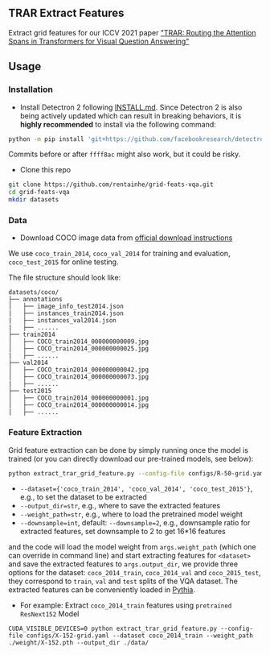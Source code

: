 ## TRAR Extract Features
Extract grid features for our ICCV 2021 paper ["TRAR: Routing the Attention Spans in Transformers for Visual Question Answering"]()

## Usage
### Installation
- Install Detectron 2 following [INSTALL.md](https://github.com/facebookresearch/detectron2/blob/master/INSTALL.md). Since Detectron 2 is also being actively updated which can result in breaking behaviors, it is **highly recommended** to install via the following command:
```bash
python -m pip install 'git+https://github.com/facebookresearch/detectron2.git@ffff8ac'
```
Commits before or after `ffff8ac` might also work, but it could be risky.

- Clone this repo
```bash
git clone https://github.com/rentainhe/grid-feats-vqa.git
cd grid-feats-vqa
mkdir datasets
```

### Data
- Download COCO image data from [official download instructions](https://cocodataset.org/#download)

We use `coco_train_2014`, `coco_val_2014` for training and evaluation, `coco_test_2015` for online testing.

The file structure should look like:
```
datasets/coco/
├── annotations
│   ├── image_info_test2014.json
|   ├── instances_train2014.json
|   ├── instances_val2014.json
|   ├── ......
├── train2014
│   ├── COCO_train2014_000000000009.jpg
│   ├── COCO_train2014_000000000025.jpg
|   ├── ......
├── val2014
│   ├── COCO_train2014_000000000042.jpg
│   ├── COCO_train2014_000000000073.jpg
|   ├── ......
├── test2015
│   ├── COCO_train2014_000000000001.jpg
│   ├── COCO_train2014_000000000014.jpg
|   ├── ......
```

### Feature Extraction
Grid feature extraction can be done by simply running once the model is trained (or you can directly download our pre-trained models, see below):
```bash
python extract_trar_grid_feature.py --config-file configs/R-50-grid.yaml --dataset <dataset> --output_dir /path/to/save/features --weight_path /path/to/pretrained/model --downsample 2
```
- `--dataset={'coco_train_2014', 'coco_val_2014', 'coco_test_2015'}`, e.g., to set the dataset to be extracted
- `--output_dir=str`, e.g., where to save the extracted features
- `--weight_path=str`, e.g., where to load the pretrained model weight
- `--downsample=int`, default: `--downsample=2`, e.g., downsample ratio for extracted features, set downsample to 2 to get 16*16 features

and the code will load the model weight from `args.weight_path` (which one can override in command line) and start extracting features for `<dataset>` and save the extracted features to `args.output_dir`, we provide three options for the dataset: `coco_2014_train`, `coco_2014_val` and `coco_2015_test`, they correspond to `train`, `val` and `test` splits of the VQA dataset. The extracted features can be conveniently loaded in [Pythia](https://github.com/facebookresearch/pythia).

- For example: Extract `coco_2014_train` features using `pretrained ResNext152` Model
```
CUDA_VISIBLE_DEVICES=0 python extract_trar_grid_feature.py --config-file configs/X-152-grid.yaml --dataset coco_2014_train --weight_path ./weight/X-152.pth --output_dir ./data/
```